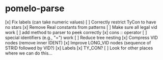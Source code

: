 # pomelo-parse

[x] Fix labels (can take numeric values)
[ ] Correctly restrict TyCon to have no stars
[x] Remove Real constants from patterns
[ ] Make sure all legal vid work 
    [ ] add method to parser to peek correctly
    [x] cons :: operator
    [ ] special identifiers (e.g., "=") work
[ ] Reduce tree nesting
    [x] Compress VID nodes (remove inner IDENT)
    [x] Improve LONG_VID nodes (sequence of STRID followed by VID?) 
    [x] Labels 
    [x] TY_CON? 
    [ ] Look for other places where we can do this...
